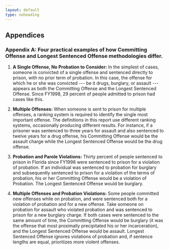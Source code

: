 ```yaml
---
layout: default
type: noheading
---
```

<h2 id="AppendixA" class="offset">Appendices</h2>

### Appendix A: Four practical examples of how Committing Offense and Longest Sentenced Offense methodologies differ.
1. **A Single Offense, No Probation to Consider:** In the simplest of cases, someone is convicted of a single offense and sentenced directly to prison, with no prior term of probation. In this case, the offense for which he or she was convicted --- be it drugs, burglary, or assault --- appears as both the Committing Offense and the Longest Sentenced Offense. Since FY1998, 29 percent of people admitted to prison had cases like this.

2. **Multiple Offenses:** When someone is sent to prison for multiple offenses, a ranking system is required to identify the single most important offense. The definitions in this report use different ranking systems, occasionally producing different results. For instance, if a prisoner was sentenced to three years for assault and also sentenced to twelve years for a drug offense, his Committing Offense would be the assault charge while the Longest Sentenced Offense would be the drug offense.

3. **Probation and Parole Violations:** Thirty percent of people sentenced to prison in Florida since FY1998 were sentenced to prison for a violation of probation. If an individual was sentenced to probation for burglary and subsequently sentenced to prison for a violation of the terms of probation, his or her Committing Offense would be a violation of Probation. The Longest Sentenced Offense would be burglary.

4. **Multiple Offenses and Probation Violations:** Some people committed new offenses while on probation, and were sentenced both for a violation of probation and for a new offense. Take someone on probation for assault who violated probation and was sentenced to prison for a new burglary charge. If both cases were sentenced to the same amount of time, the Committing Offense would be burglary (it was the offense that most proximally precipitated his or her incarceration), and the Longest Sentenced Offense would be assault. Longest Sentenced Offense ignores violations of probation and, if sentence lengths are equal, prioritizes more violent offenses.